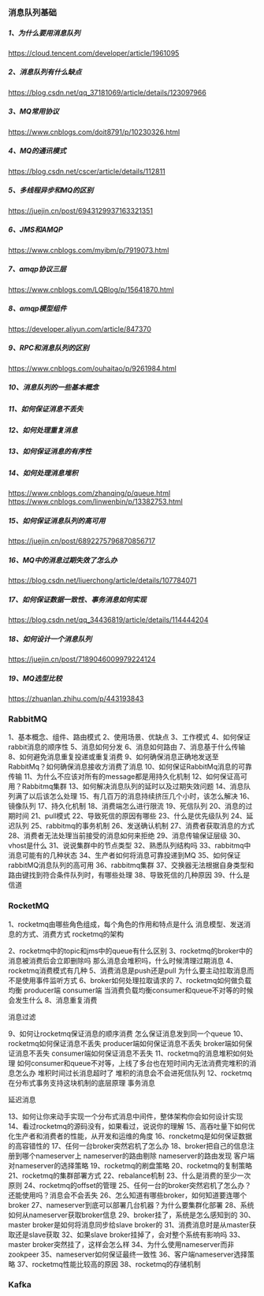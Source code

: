 ### 消息队列基础
##### 1、为什么要用消息队列
https://cloud.tencent.com/developer/article/1961095

##### 2、消息队列有什么缺点
https://blog.csdn.net/qq_37181069/article/details/123097966

##### 3、MQ常用协议
https://www.cnblogs.com/doit8791/p/10230326.html

##### 4、MQ的通讯模式
https://blog.csdn.net/cscer/article/details/112811

##### 5、多线程异步和MQ的区别
https://juejin.cn/post/6943129937163321351

##### 6、JMS和AMQP
https://www.cnblogs.com/myibm/p/7919073.html

##### 7、amqp协议三层
https://www.cnblogs.com/LQBlog/p/15641870.html

##### 8、amqp模型组件
https://developer.aliyun.com/article/847370

##### 9、RPC和消息队列的区别
https://www.cnblogs.com/ouhaitao/p/9261984.html

##### 10、消息队列的一些基本概念
##### 11、如何保证消息不丢失
##### 12、如何处理重复消息
##### 13、如何保证消息的有序性
##### 14、如何处理消息堆积
https://www.cnblogs.com/zhanqing/p/queue.html
https://www.cnblogs.com/linwenbin/p/13382753.html

##### 15、如何保证消息队列的高可用
https://juejin.cn/post/6892275796870856717

##### 16、MQ中的消息过期失效了怎么办
https://blog.csdn.net/liuerchong/article/details/107784071

##### 17、如何保证数据一致性、事务消息如何实现
https://blog.csdn.net/qq_34436819/article/details/114444204

##### 18、如何设计一个消息队列
https://juejin.cn/post/7189046009979224124

##### 19、MQ选型比较
https://zhuanlan.zhihu.com/p/443193843



### RabbitMQ
1、基本概念、组件、路由模式
2、使用场景、优缺点
3、工作模式
4、如何保证rabbit消息的顺序性
5、消息如何分发
6、消息如何路由
7、消息基于什么传输
8、如何避免消息重复投递或重复消费
9、如何确保消息正确地发送至RabbitMq？如何确保消息接收方消费了消息
10、如何保证RabbitMq消息的可靠传输
11、为什么不应该对所有的message都是用持久化机制
12、如何保证高可用？Rabbitmq集群
13、如何解决消息队列的延时以及过期失效问题
14、消息队列满了以后该怎么处理
15、有几百万的消息持续挤压几个小时，该怎么解决
16、镜像队列
17、持久化机制
18、消费端怎么进行限流
19、死信队列
20、消息的过期时间
21、pull模式
22、导致死信的原因有哪些
23、什么是优先级队列
24、延迟队列
25、rabbitmq的事务机制
26、发送确认机制
27、消费者获取消息的方式
28、消费者无法处理当前接受的消息如何来拒绝
29、消息传输保证层级
30、vhost是什么
31、说说集群中的节点类型
32、熟悉队列结构吗
33、rabbitmq中消息可能有的几种状态
34、生产者如何将消息可靠投递到MQ
35、如何保证rabbitMQ消息队列的高可用
36、rabbitmq集群
37、交换器无法根据自身类型和路由键找到符合条件队列时，有哪些处理
38、导致死信的几种原因
39、什么是信道






### RocketMQ
1、rocketmq由哪些角色组成，每个角色的作用和特点是什么
消息模型、发送消息的方式、消费方式
rocketmq的架构

2、rocketmq中的topic和jms中的queue有什么区别
3、rocketmq的broker中的消息被消费后会立即删除吗
那么消息会堆积吗，什么时候清理过期消息
4、rocketmq消费模式有几种
5、消费消息是push还是pull
为什么要主动拉取消息而不是使用事件监听方式
6、broker如何处理拉取请求的
7、rocketmq如何做负载均衡
producer端
consumer端
当消费负载均衡consumer和queue不对等的时候会发生什么
8、消息重复消费

消息过滤

9、如何让rocketmq保证消息的顺序消费
怎么保证消息发到同一个queue
10、rocketmq如何保证消息不丢失
producer端如何保证消息不丢失
broker端如何保证消息不丢失
consumer端如何保证消息不丢失
11、rocketmq的消息堆积如何处理
如何consumer和queue不对等，上线了多台也在短时间内无法消费完堆积的消息怎么办
堆积时间过长消息超时了
堆积的消息会不会进死信队列
12、rocketmq在分布式事务支持这块机制的底层原理
事务消息


延迟消息

13、如何让你来动手实现一个分布式消息中间件，整体架构你会如何设计实现
14、看过rocketmq的源码没有，如果看过，说说你的理解
15、高吞吐量下如何优化生产者和消费者的性能，从开发和运维的角度
16、roncketmq是如何保证数据的高容错性的
17、任何一台broker突然宕机了怎么办
18、broker把自己的信息注册到哪个nameserver上
nameserver的路由剔除
nameserver的路由发现
客户端对nameserver的选择策略
19、rocketmq的刷盘策略
20、rocketmq的复制策略
21、rocketmq的集群部署方式
22、rebalance机制
23、什么是消费的至少一次原则
24、rocketmq的offset的管理
25、任何一台的broker突然宕机了怎么办？还能使用吗？消息会不会丢失
26、怎么知道有哪些broker，如何知道要连哪个broker
27、nameserver到底可以部署几台机器？为什么要集群化部署
28、系统如何从nameserver获取broker信息
29、broker挂了，系统是怎么感知到的
30、master broker是如何将消息同步给slave broker的
31、消费消息时是从master获取还是slave获取
32、如果slave broker挂掉了，会对整个系统有影响吗
33、master broker突然挂了，这样会怎么样
34、为什么使用nameserver而非zookpeer
35、nameserver如何保证最终一致性
36、客户端nameserver选择策略
37、rocketmq性能比较高的原因
38、rocketmq的存储机制







### Kafka



